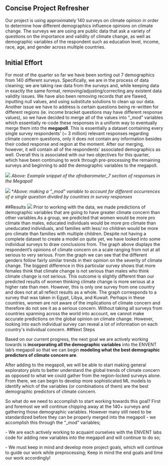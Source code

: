 ## Concise Project Refresher

Our project is using approximately 140 surveys on climate opinion in order to determine how different demographics influence opinions on climate change. The surveys we are using are public data that ask a variety of questions on the importance and validity of climate change, as well as demographic variables of the respondent such as education level, income, race, age, and gender across multiple countries.
  
## Initial Effort 

For most of the quarter so far we have been sorting out 7 demographics from 140 different surveys. Specifically, we are in the process of data cleaning; we are taking raw data from the surveys and, while keeping data in exactly the same format, removing/adjusting/correcting any existent data validity issues. We have also been removing records that are flawed, inputting null values, and using substitute solutions to clean up our data. Another issue we have to address is certain questions being re-written for different regions (ie. income bracket questions may have different response values), so we have decided to merge all of the values into “\_mod” variables which essentially re-code these responses in a uniform way to eventually merge them into the **megapoll**. This is essentially a dataset containing every single survey respondents’ (~ 3 million) relevant responses regarding climate concern questions, only it does not contain any information besides their coded response and region at the moment. After our merging, however, it will contain all of the respondents' associated demographics as well. Overall this is associated with our two objectives for this quarter, which have been continuing to work through pre-processing the remaining surveys and beginning to add the demographic variables to the megapoll.

![](images/afro\_megapoll.png)
*Above: Example snippet of the afrobarometer\_7 section of responses in the Megapoll*

![](images/mod\_variable.png)
**Above: making a “\_mod” variable to account for different occurrences of a single question divided by countries in survey responses*

##Results 
![](images/gender\_graph.JPG)
Prior to working with the data, we made predictions of  demographic variables that are going to have greater climate concern than other variables.As a group, we predicted that women would be more pro climate than males, educated individuals would be more pro climate than uneducated individuals, and families with less/ no children would be more pro climate than families with multiple children. Despite not having a complete dataset to create a model on quite yet, we have looked into some individual surveys to draw conclusions from. The graph above displays the respondent’s opinions of climate concern on a scale ranging from not at all serious to very serious. From the graph we can see that the different genders follow fairly similar trends in their opinion on the severity of climate change. The biggest difference in this particular survey shows that more females think that climate change is not serious than males who think climate change is not serious. This outcome is slightly different than our predicted results of women thinking climate change is more serious at a higher rate than men. However, this is only one survey from one country and does not at all reflect results as a whole. The graph corresponds to a survey that was taken in Egypt, Libya, and Kuwait. Perhaps in these countries, women are not aware of the implications of climate concern and therefore do not see it as a serious concern. Without taking all surveys from countries spanning across the world into account, we cannot make accurate predictions on the global opinion on climate change. However, looking into each individual survey can reveal a lot of information on each country's individual concern.
##Next Steps
  
Based on our current progress, the next goal we are actively working towards is **incorporating all the demographic variables** into the ENVENT lab’s megapoll so that we can begin **modeling what the best demographic predictors of climate concern are**. </p><p></p><p>After adding to the megapoll, we will be able to start making general exploratory plots to better understand the global trends of climate concern as opposed to what we could gather from the region-locked surveys alone. From there, we can begin to develop more sophisticated ML models to identify which of the variables (or combinations of them) are the best demographic predictors of climate concern.

So what do we need to accomplish to start working towards this goal? First and foremost we will continue chipping away at the 140+ surveys and gathering those demographic variables. However many still need to be standardized before they can be properly merged into the megapoll - we accomplish this through the “\_mod” variables;</p><p>- We are each actively working to acquaint ourselves with the ENVENT labs code for adding new variables into the megapoll and will continue to do so;</p><p>- We must keep in mind and develop more project goals, which will continue to guide our work while preprocessing; Keep in mind the end goals and time our work accordingly!

